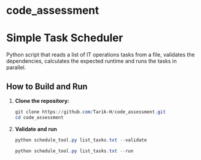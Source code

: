# code_assessment
# Simple Task Scheduler

Python script that reads a list of IT operations tasks from a file, validates the dependencies, calculates the expected runtime and runs the tasks in parallel.

## How to Build and Run

1. **Clone the repository:**

   ```powershell
   git clone https://github.com/Tarik-H/code_assessment.git
   cd code_assessment

2. **Validate and run**
   ```powershell
   python schedule_tool.py list_tasks.txt --validate

   python schedule_tool.py list_tasks.txt --run




